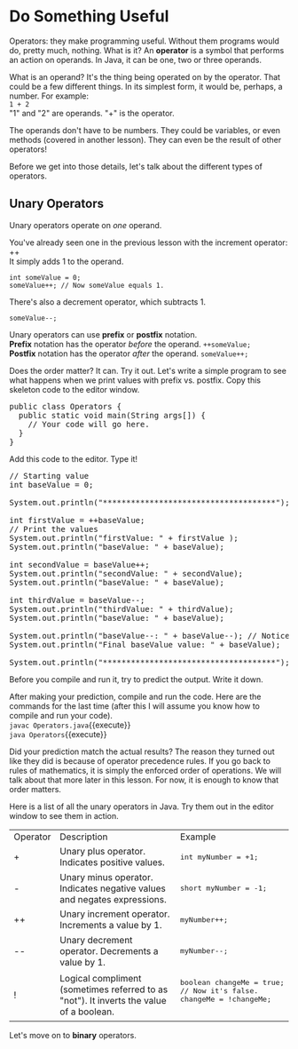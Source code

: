 # Do Something Useful
Operators: they make programming useful. Without them programs would do, pretty much, nothing. What is it? 
An **operator** is a symbol that performs an action on operands. In Java, it can be one, two or three operands.

What is an operand? It's the thing being operated on by the operator. That could be a few different things. In its simplest form, it would be, perhaps, a number. For example:  
`1 + 2`  
&quot;1&quot; and &quot;2&quot; are operands. &quot;+&quot; is the operator.

The operands don't have to be numbers. They could be variables, or even methods (covered in another lesson). They can even be the result of other operators!

Before we get into those details, let's talk about the different types of operators.

## Unary Operators
Unary operators operate on _one_ operand.

You've already seen one in the previous lesson with the increment operator: ++  
It simply adds 1 to the operand.  
```
int someValue = 0;
someValue++; // Now someValue equals 1.
```

There's also a decrement operator, which subtracts 1.
```
someValue--;
```

Unary operators can use **prefix** or **postfix** notation.  
**Prefix** notation has the operator _before_ the operand. `++someValue;`  
**Postfix** notation has the operator _after_ the operand. `someValue++;`

Does the order matter? It can.
Try it out. Let's write a simple program to see what happens when we print values with prefix vs. postfix.
Copy this skeleton code to the editor window.
<pre class="file" data-filename="Operators.java" data-target="replace">
public class Operators {
  public static void main(String args[]) {
    // Your code will go here.
  }
}
</pre>

Add this code to the editor. Type it!
<pre class="file">
// Starting value
int baseValue = 0;

System.out.println("*************************************");

int firstValue = ++baseValue;
// Print the values
System.out.println("firstValue: " + firstValue );
System.out.println("baseValue: " + baseValue);

int secondValue = baseValue++;
System.out.println("secondValue: " + secondValue); 
System.out.println("baseValue: " + baseValue);

int thirdValue = baseValue--;
System.out.println("thirdValue: " + thirdValue);
System.out.println("baseValue: " + baseValue);

System.out.println("baseValue--: " + baseValue--); // Notice the decrement here
System.out.println("Final baseValue value: " + baseValue);

System.out.println("*************************************");
</pre>

Before you compile and run it, try to predict the output. Write it down.  

After making your prediction, compile and run the code. Here are the commands for the last time (after this I will assume you know how to compile and run your code).  
`javac Operators.java`{{execute}}  
`java Operators`{{execute}}

Did your prediction match the actual results? The reason they turned out like they did is because of operator precedence rules. 
If you go back to rules of mathematics, it is simply the enforced order of operations. We will talk about that more later in this lesson.
For now, it is enough to know that order matters.

Here is a list of all the unary operators in Java. Try them out in the editor window to see them in action.
<table>
<tbody>
    <tr><td>Operator</td><td width="60%">Description</td><td>Example</td></tr>
    <tr>
        <td>+</td>
        <td>Unary plus operator. Indicates positive values.</td>
        <td><pre class="file">int myNumber = +1;</pre></td>
    </tr>
    <tr>
        <td>-</td>
        <td>Unary minus operator. Indicates negative values and negates expressions.</td>
        <td><pre class="file">short myNumber = -1;</pre></td>
    </tr> 
    <tr>
        <td>++</td>
        <td>Unary increment operator. Increments a value by 1.</td>
        <td><pre class="file">myNumber++;</pre></td>
    </tr>        
    <tr>
        <td>--</td>
        <td>Unary decrement operator. Decrements a value by 1.</td>
        <td><pre class="file">myNumber--;</pre></td>
    </tr>        
    <tr>
        <td>!</td>
        <td>Logical compliment (sometimes referred to as &quot;not&quot). It inverts the value of a boolean.</td>
        <td>
            <pre class="file">
boolean changeMe = true;
// Now it's false.
changeMe = !changeMe;
            </pre>
        </td>
    </tr>
</tbody>
</table>

Let's move on to **binary** operators.